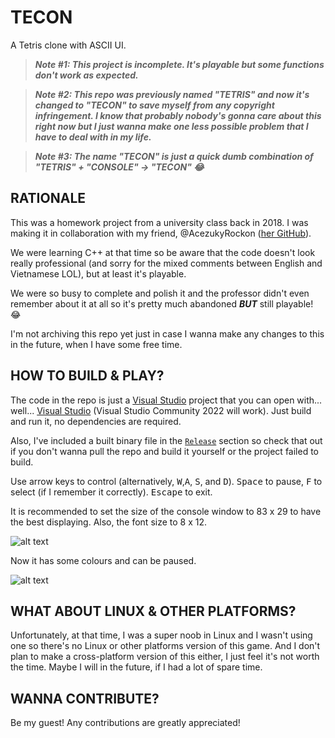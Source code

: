 # TECON

A Tetris clone with ASCII UI.

> __*Note #1: This project is incomplete. It's playable but some functions don't work as expected.*__

> __*Note #2: This repo was previously named "TETRIS" and now it's changed to "TECON" to save myself from any copyright infringement. I know that probably nobody's gonna care about this right now but I just wanna make one less possible problem that I have to deal with in my life.*__

> __*Note #3: The name "TECON" is just a quick dumb combination of "TETRIS" + "CONSOLE" → "TECON" 😂*__

## RATIONALE

This was a homework project from a university class back in 2018. I was making it in collaboration with my friend, @AcezukyRockon ([her GitHub](https://github.com/AcezukyRockon)).

We were learning C++ at that time so be aware that the code doesn't look really professional (and sorry for the mixed comments between English and Vietnamese LOL), but at least it's playable.

We were so busy to complete and polish it and the professor didn't even remember about it at all so it's pretty much abandoned ***BUT*** still playable! 😂

I'm not archiving this repo yet just in case I wanna make any changes to this in the future, when I have some free time.

## HOW TO BUILD & PLAY?

The code in the repo is just a [Visual Studio](https://visualstudio.microsoft.com/) project that you can open with... well... [Visual Studio](https://visualstudio.microsoft.com/) (Visual Studio Community 2022 will work). Just build and run it, no dependencies are required.

Also, I've included a built binary file in the [`Release`](https://github.com/hohaicongthuan/TETRIS/releases) section so check that out if you don't wanna pull the repo and build it yourself or the project failed to build.

Use arrow keys to control (alternatively, <kbd>W</kbd>,<kbd>A</kbd>, <kbd>S</kbd>, and <kbd>D</kbd>). <kbd>Space</kbd> to pause, <kbd>F</kbd> to select (if I remember it correctly). <kbd>Escape</kbd> to exit.

It is recommended to set the size of the console window to 83 x 29 to have the best displaying. Also, the font size to 8 x 12.

![alt text](https://user-images.githubusercontent.com/20926690/49714455-7643c880-fc7f-11e8-8c6d-cca864867a58.PNG)

Now it has some colours and can be paused.

![alt text](https://user-images.githubusercontent.com/20926690/49856056-898e9980-fe21-11e8-8baa-91213d1cee3f.PNG)

## WHAT ABOUT LINUX & OTHER PLATFORMS?

Unfortunately, at that time, I was a super noob in Linux and I wasn't using one so there's no Linux or other platforms version of this game. And I don't plan to make a cross-platform version of this either, I just feel it's not worth the time. Maybe I will in the future, if I had a lot of spare time.

## WANNA CONTRIBUTE?

Be my guest! Any contributions are greatly appreciated!
